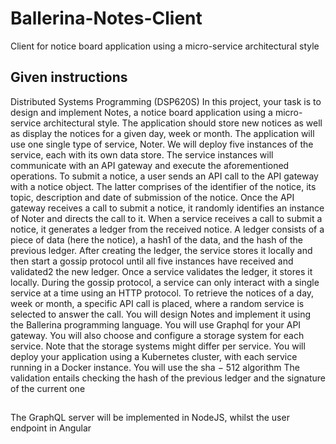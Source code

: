 # Ballerina-Notes-Client
Client for notice board application using a micro-service architectural style
## Given instructions
Distributed Systems Programming (DSP620S)
In this project, your task is to design and implement Notes, a notice board
application using a micro-service architectural style. The application should
store new notices as well as display the notices for a given day, week or
month.
The application will use one single type of service, Noter. We will deploy five
instances of the service, each with its own data store. The service instances
will communicate with an API gateway and execute the aforementioned operations.
To submit a notice, a user sends an API call to the API gateway with a
notice object. The latter comprises of the identifier of the notice, its topic,
description and date of submission of the notice. Once the API gateway
receives a call to submit a notice, it randomly identifies an instance of Noter
and directs the call to it. When a service receives a call to submit a notice,
it generates a ledger from the received notice. A ledger consists of a piece
of data (here the notice), a hash1 of the data, and the hash of the previous
ledger. After creating the ledger, the service stores it locally and then start a
gossip protocol until all five instances have received and validated2 the new
ledger. Once a service validates the ledger, it stores it locally. During the
gossip protocol, a service can only interact with a single service at a time
using an HTTP protocol.
To retrieve the notices of a day, week or month, a specific API call is placed,
where a random service is selected to answer the call.
You will design Notes and implement it using the Ballerina programming
language. You will use Graphql for your API gateway. You will also choose
and configure a storage system for each service. Note that the storage systems might differ per service.
You will deploy your application using a Kubernetes cluster, with each service running in a Docker instance.
You will use the sha − 512 algorithm
The validation entails checking the hash of the previous ledger and the signature of
the current one

##
The GraphQL server will be implemented in NodeJS, whilst the user endpoint in Angular
